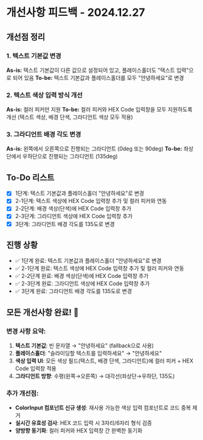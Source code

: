 # 개선사항 피드백 - 2024.12.27

## 개선점 정리

### 1. 텍스트 기본값 변경
**As-is:** 텍스트 기본값이 다른 값으로 설정되어 있고, 플레이스홀더도 "텍스트 입력"으로 되어 있음
**To-be:** 텍스트 기본값과 플레이스홀더를 모두 "안녕하세요"로 변경

### 2. 텍스트 색상 입력 방식 개선
**As-is:** 컬러 피커만 지원
**To-be:** 컬러 피커와 HEX Code 입력창을 모두 지원하도록 개선 (텍스트 색상, 배경 단색, 그라디언트 색상 모두 적용)

### 3. 그라디언트 배경 각도 변경
**As-is:** 왼쪽에서 오른쪽으로 진행되는 그라디언트 (0deg 또는 90deg)
**To-be:** 좌상단에서 우하단으로 진행되는 그라디언트 (135deg)

## To-Do 리스트

- [x] 1단계: 텍스트 기본값과 플레이스홀더 "안녕하세요"로 변경
- [x] 2-1단계: 텍스트 색상에 HEX Code 입력창 추가 및 컬러 피커와 연동
- [x] 2-2단계: 배경 색상(단색)에 HEX Code 입력창 추가
- [x] 2-3단계: 그라디언트 색상에 HEX Code 입력창 추가
- [x] 3단계: 그라디언트 배경 각도를 135도로 변경

## 진행 상황
- ✅ 1단계 완료: 텍스트 기본값과 플레이스홀더 "안녕하세요"로 변경
- ✅ 2-1단계 완료: 텍스트 색상에 HEX Code 입력창 추가 및 컬러 피커와 연동
- ✅ 2-2단계 완료: 배경 색상(단색)에 HEX Code 입력창 추가
- ✅ 2-3단계 완료: 그라디언트 색상에 HEX Code 입력창 추가
- ✅ 3단계 완료: 그라디언트 배경 각도를 135도로 변경

## 모든 개선사항 완료! 🎉

### 변경 사항 요약:
1. **텍스트 기본값**: 빈 문자열 → "안녕하세요" (fallback으로 사용)
2. **플레이스홀더**: "슬라이딩할 텍스트를 입력하세요" → "안녕하세요"
3. **색상 입력 UI**: 모든 색상 필드(텍스트, 배경 단색, 그라디언트)에 컬러 피커 + HEX Code 입력창 적용
4. **그라디언트 방향**: 수평(왼쪽→오른쪽) → 대각선(좌상단→우하단, 135도)

### 추가 개선점:
- **ColorInput 컴포넌트 신규 생성**: 재사용 가능한 색상 입력 컴포넌트로 코드 중복 제거
- **실시간 유효성 검사**: HEX 코드 입력 시 3자리/6자리 형식 검증
- **양방향 동기화**: 컬러 피커와 HEX 입력창 간 완벽한 동기화 